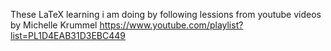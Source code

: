 These LaTeX learning i am doing by following lessions from youtube videos by Michelle Krummel
https://www.youtube.com/playlist?list=PL1D4EAB31D3EBC449
